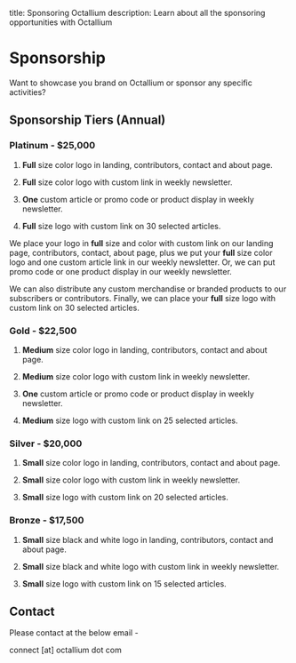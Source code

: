 title: Sponsoring Octallium
description: Learn about all the sponsoring opportunities with Octallium

# Sponsorship

Want to showcase you brand on Octallium or sponsor any specific activities?

## Sponsorship Tiers (Annual)

### Platinum - $25,000

1. **Full** size color logo in landing, contributors, contact and about page.

2. **Full** size color logo with custom link in weekly newsletter.

3. **One** custom article or promo code or product display in weekly newsletter.

4. **Full** size logo with custom link on 30 selected articles.

We place your logo in **full** size and color with custom link on our landing page, contributors, contact, about page, plus we put your **full** size color logo and one custom article link in our weekly newsletter. Or, we can put promo code or one product display in our weekly newsletter.

We can also distribute any custom merchandise or branded products to our subscribers or contributors. Finally, we can place your **full** size logo with custom link on 30 selected articles.

### Gold - $22,500

1. **Medium** size color logo in landing, contributors, contact and about page.

2. **Medium** size color logo with custom link in weekly newsletter.

3. **One** custom article or promo code or product display in weekly newsletter.

4. **Medium** size logo with custom link on 25 selected articles.

### Silver - $20,000

1. **Small** size color logo in landing, contributors, contact and about page.

2. **Small** size color logo with custom link in weekly newsletter.

3. **Small** size logo with custom link on 20 selected articles.

### Bronze - $17,500

1. **Small** size black and white logo in landing, contributors, contact and about page.

2. **Small** size black and white logo with custom link in weekly newsletter.

3. **Small** size logo with custom link on 15 selected articles.

## Contact

Please contact at the below email -

connect [at] octallium dot com
